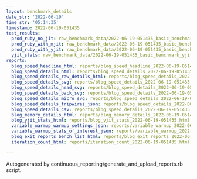 ```yaml
---
layout: benchmark_details
date_str: '2022-06-19'
time_str: '05:14:35'
timestamp: 2022-06-19-051435
test_results:
  prod_ruby_no_jit: raw_benchmark_data/2022-06-19-051435_basic_benchmark_prod_ruby_no_jit.json
  prod_ruby_with_mjit: raw_benchmark_data/2022-06-19-051435_basic_benchmark_prod_ruby_with_mjit.json
  prod_ruby_with_yjit: raw_benchmark_data/2022-06-19-051435_basic_benchmark_prod_ruby_with_yjit.json
  yjit_stats: raw_benchmark_data/2022-06-19-051435_basic_benchmark_yjit_stats.json
reports:
  blog_speed_headline_html: reports/blog_speed_headline_2022-06-19-051435.html
  blog_speed_details_html: reports/blog_speed_details_2022-06-19-051435.html
  blog_speed_details_raw_details_html: reports/blog_speed_details_2022-06-19-051435.raw_details.html
  blog_speed_details_svg: reports/blog_speed_details_2022-06-19-051435.svg
  blog_speed_details_head_svg: reports/blog_speed_details_2022-06-19-051435.head.svg
  blog_speed_details_back_svg: reports/blog_speed_details_2022-06-19-051435.back.svg
  blog_speed_details_micro_svg: reports/blog_speed_details_2022-06-19-051435.micro.svg
  blog_speed_details_tripwires_json: reports/blog_speed_details_2022-06-19-051435.tripwires.json
  blog_speed_details_csv: reports/blog_speed_details_2022-06-19-051435.csv
  blog_memory_details_html: reports/blog_memory_details_2022-06-19-051435.html
  blog_yjit_stats_html: reports/blog_yjit_stats_2022-06-19-051435.html
  variable_warmup_warmup_settings_json: reports/variable_warmup_2022-06-19-051435.warmup_settings.json
  variable_warmup_stats_of_interest_json: reports/variable_warmup_2022-06-19-051435.stats_of_interest.json
  blog_exit_reports_bench_list_html: reports/blog_exit_reports_2022-06-19-051435.bench_list.html
  iteration_count_html: reports/iteration_count_2022-06-19-051435.html

---
```

Autogenerated by continuous_reporting/generate_and_upload_reports.rb script.
